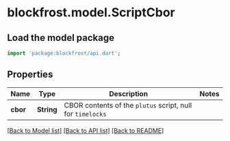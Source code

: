 # blockfrost.model.ScriptCbor

## Load the model package
```dart
import 'package:blockfrost/api.dart';
```

## Properties
Name | Type | Description | Notes
------------ | ------------- | ------------- | -------------
**cbor** | **String** | CBOR contents of the `plutus` script, null for `timelocks` | 

[[Back to Model list]](../README.md#documentation-for-models) [[Back to API list]](../README.md#documentation-for-api-endpoints) [[Back to README]](../README.md)


